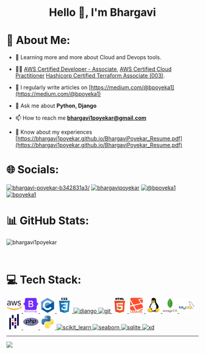 <h1 align="center">Hello 👋, I'm Bhargavi</h1>

# 💫 About Me:

- 🔭 Learning more and more about Cloud and Devops tools.

- 👨‍💻 [AWS Certified Developer - Associate](https://www.credly.com/badges/725f00f5-e6e2-43ef-a7db-fe346c2c92e1), [AWS Certified Cloud Practitioner](https://www.credly.com/badges/0983b360-2349-4ae2-9bb9-12c19f8f09d1/public_url) [Hashicorp Certified Terraform Associate (003)](https://www.credly.com/badges/524276fc-cbfc-4f31-ab5f-32619aee6eb2/public_url). 

- 📝 I regularly write articles on [https://medium.com/@bpoyeka1](https://medium.com/@bpoyeka1)

- 💬 Ask me about **Python, Django**

- 📫 How to reach me **bhargavi1poyekar@gmail.com**

- 📄 Know about my experiences [https://bhargavi1poyekar.github.io/BhargaviPoyekar_Resume.pdf](https://bhargavi1poyekar.github.io/BhargaviPoyekar_Resume.pdf)


# 🌐 Socials:</h3>
<p align="left">
<a href="https://linkedin.com/in/bhargavi-poyekar-b342831a3/" target="blank"><img align="center" src="https://raw.githubusercontent.com/rahuldkjain/github-profile-readme-generator/master/src/images/icons/Social/linked-in-alt.svg" alt="bhargavi-poyekar-b342831a3/" height="20" width="40" /></a>
<a href="https://kaggle.com/bhargavipoyekar" target="blank"><img align="center" src="https://raw.githubusercontent.com/rahuldkjain/github-profile-readme-generator/master/src/images/icons/Social/kaggle.svg" alt="bhargavipoyekar" height="20" width="40" /></a>
<a href="https://medium.com/@bpoyeka1" target="blank"><img align="center" src="https://raw.githubusercontent.com/rahuldkjain/github-profile-readme-generator/master/src/images/icons/Social/medium.svg" alt="@bpoyeka1" height="20" width="40" /></a>
<a href="https://www.leetcode.com/bpoyeka1" target="blank"><img align="center" src="https://raw.githubusercontent.com/rahuldkjain/github-profile-readme-generator/master/src/images/icons/Social/leet-code.svg" alt="bpoyeka1" height="20" width="40" /></a>
</p>


# 📊 GitHub Stats:


  <img align="center" src="https://github-readme-streak-stats.herokuapp.com?user=bhargavi1poyekar&theme=radical&hide_border=false" alt="bhargavi1poyekar" /></p>


![]()
<!-- BLOG-POST-LIST:START -->
<!-- BLOG-POST-LIST:END -->

# 💻 Tech Stack:
<p align="left"> <a href="https://aws.amazon.com" target="_blank" rel="noreferrer"> <img src="https://raw.githubusercontent.com/devicons/devicon/master/icons/amazonwebservices/amazonwebservices-original-wordmark.svg" alt="aws" width="40" height="40"/> </a> <a href="https://getbootstrap.com" target="_blank" rel="noreferrer"> <img src="https://raw.githubusercontent.com/devicons/devicon/master/icons/bootstrap/bootstrap-plain-wordmark.svg" alt="bootstrap" width="40" height="40"/> </a> <a href="https://www.cprogramming.com/" target="_blank" rel="noreferrer"> <img src="https://raw.githubusercontent.com/devicons/devicon/master/icons/c/c-original.svg" alt="c" width="40" height="40"/> </a> <a href="https://www.w3schools.com/css/" target="_blank" rel="noreferrer"> <img src="https://raw.githubusercontent.com/devicons/devicon/master/icons/css3/css3-original-wordmark.svg" alt="css3" width="40" height="40"/> </a> <a href="https://www.djangoproject.com/" target="_blank" rel="noreferrer"> <img src="https://cdn.worldvectorlogo.com/logos/django.svg" alt="django" width="40" height="40"/> </a> <a href="https://git-scm.com/" target="_blank" rel="noreferrer"> <img src="https://www.vectorlogo.zone/logos/git-scm/git-scm-icon.svg" alt="git" width="40" height="40"/> </a> <a href="https://www.w3.org/html/" target="_blank" rel="noreferrer"> <img src="https://raw.githubusercontent.com/devicons/devicon/master/icons/html5/html5-original-wordmark.svg" alt="html5" width="40" height="40"/> </a> <a href="https://laravel.com/" target="_blank" rel="noreferrer"> <img src="https://raw.githubusercontent.com/devicons/devicon/master/icons/laravel/laravel-plain-wordmark.svg" alt="laravel" width="40" height="40"/> </a> <a href="https://www.linux.org/" target="_blank" rel="noreferrer"> <img src="https://raw.githubusercontent.com/devicons/devicon/master/icons/linux/linux-original.svg" alt="linux" width="40" height="40"/> </a> <a href="https://www.mongodb.com/" target="_blank" rel="noreferrer"> <img src="https://raw.githubusercontent.com/devicons/devicon/master/icons/mongodb/mongodb-original-wordmark.svg" alt="mongodb" width="40" height="40"/> </a> <a href="https://www.mysql.com/" target="_blank" rel="noreferrer"> <img src="https://raw.githubusercontent.com/devicons/devicon/master/icons/mysql/mysql-original-wordmark.svg" alt="mysql" width="40" height="40"/> </a> <a href="https://pandas.pydata.org/" target="_blank" rel="noreferrer"> <img src="https://raw.githubusercontent.com/devicons/devicon/2ae2a900d2f041da66e950e4d48052658d850630/icons/pandas/pandas-original.svg" alt="pandas" width="40" height="40"/> </a> <a href="https://www.php.net" target="_blank" rel="noreferrer"> <img src="https://raw.githubusercontent.com/devicons/devicon/master/icons/php/php-original.svg" alt="php" width="40" height="40"/> </a> <a href="https://www.python.org" target="_blank" rel="noreferrer"> <img src="https://raw.githubusercontent.com/devicons/devicon/master/icons/python/python-original.svg" alt="python" width="40" height="40"/> </a> <a href="https://scikit-learn.org/" target="_blank" rel="noreferrer"> <img src="https://upload.wikimedia.org/wikipedia/commons/0/05/Scikit_learn_logo_small.svg" alt="scikit_learn" width="40" height="40"/> </a> <a href="https://seaborn.pydata.org/" target="_blank" rel="noreferrer"> <img src="https://seaborn.pydata.org/_images/logo-mark-lightbg.svg" alt="seaborn" width="40" height="40"/> </a> <a href="https://www.sqlite.org/" target="_blank" rel="noreferrer"> <img src="https://www.vectorlogo.zone/logos/sqlite/sqlite-icon.svg" alt="sqlite" width="40" height="40"/> </a> <a href="https://www.adobe.com/products/xd.html" target="_blank" rel="noreferrer"> <img src="https://cdn.worldvectorlogo.com/logos/adobe-xd.svg" alt="xd" width="40" height="40"/> </a> </p>


---
[![](https://visitcount.itsvg.in/api?id=bhargavi1poyekar&icon=4&color=0)](https://visitcount.itsvg.in)

<!-- Proudly created with GPRM ( https://gprm.itsvg.in ) -->
